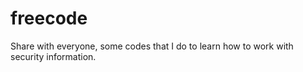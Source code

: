 # freecode
 Share with everyone, some codes that I do to learn how to work with security information.
